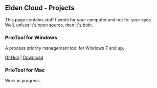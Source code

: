 ## Elden Cloud - Projects
This page contains stuff I wrote for your computer and not for your eyes. Well,
unless it's open source, then it's both.

### PrioTool for Windows
A process priority management tool for Windows 7 and up.

[GitHub](https://github.com/zenkora/priotool) |
[Download](https://github.com/zenkora/priotool/releases/latest)

### PrioTool for Mac
Work in progress.
